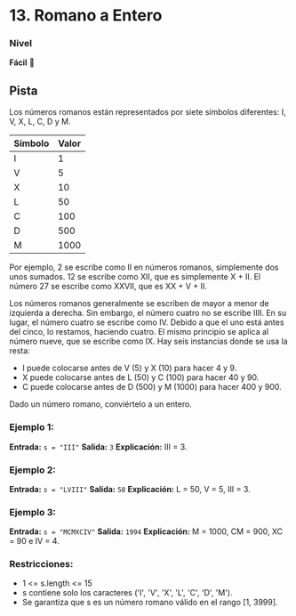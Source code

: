 # 13. Romano a Entero

### Nivel
**Fácil** :3rd_place_medal:

## Pista
Los números romanos están representados por siete símbolos diferentes: I, V, X, L, C, D y M.

| Símbolo | Valor |
|---------|-------|
| I       | 1     |
| V       | 5     |
| X       | 10    |
| L       | 50    |
| C       | 100   |
| D       | 500   |
| M       | 1000  |

Por ejemplo, 2 se escribe como II en números romanos, simplemente dos unos sumados. 12 se escribe como XII, que es simplemente X + II. El número 27 se escribe como XXVII, que es XX + V + II.

Los números romanos generalmente se escriben de mayor a menor de izquierda a derecha. Sin embargo, el número cuatro no se escribe IIII. En su lugar, el número cuatro se escribe como IV. Debido a que el uno está antes del cinco, lo restamos, haciendo cuatro. El mismo principio se aplica al número nueve, que se escribe como IX. Hay seis instancias donde se usa la resta:

- I puede colocarse antes de V (5) y X (10) para hacer 4 y 9.
- X puede colocarse antes de L (50) y C (100) para hacer 40 y 90.
- C puede colocarse antes de D (500) y M (1000) para hacer 400 y 900.

Dado un número romano, conviértelo a un entero.

### Ejemplo 1:

**Entrada:** `s = "III"`
**Salida:** `3`
**Explicación:** III = 3.

### Ejemplo 2:

**Entrada:** `s = "LVIII"`
**Salida:** `58`
**Explicación:** L = 50, V = 5, III = 3.

### Ejemplo 3:

**Entrada:** `s = "MCMXCIV"`
**Salida:** `1994`
**Explicación:** M = 1000, CM = 900, XC = 90 e IV = 4.

### Restricciones:

- 1 <= s.length <= 15
- s contiene solo los caracteres ('I', 'V', 'X', 'L', 'C', 'D', 'M').
- Se garantiza que s es un número romano válido en el rango [1, 3999].
